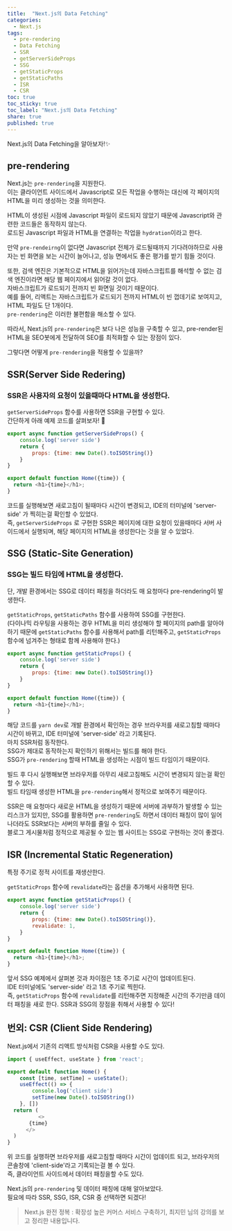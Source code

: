 ```yaml
---
title:  "Next.js의 Data Fetching"
categories: 
  - Next.js
tags:
  - pre-rendering
  - Data Fetching
  - SSR
  - getServerSideProps
  - SSG
  - getStaticProps
  - getStaticPaths
  - ISR
  - CSR
toc: true
toc_sticky: true
toc_label: "Next.js의 Data Fetching"
share: true
published: true
---
```



Next.js의 Data Fetching을 알아보자!✨

## pre-rendering

Next.js는 `pre-rendering`을 지원한다.  
이는 클라이언트 사이드에서 Javascript로 모든 작업을 수행하는 대신에 각 페이지의 HTML을 미리 생성하는 것을 의미한다.  

HTML이 생성된 시점에 Javascript 파일이 로드되지 않았기 때문에 Javascript와 관련한 코드들은 동작하지 않는다.  
로드된 Javascript 파일과 HTML을 연결하는 작업을 `hydration`이라고 한다.  

만약 `pre-rendeirng`이 없다면 Javascript 전체가 로드될때까지 기다려야하므로 사용자는 빈 화면을 보는 시간이 늘어나고, 성능 면에서도 좋은 평가를 받기 힘들 것이다. 

또한, 검색 엔진은 기본적으로 HTML을 읽어가는데 자바스크립트를 해석할 수 없는 검색 엔진이라면 해당 웹 페이지에서 읽어갈 것이 없다.  
자바스크립트가 로드되기 전까지 빈 화면일 것이기 때문이다.  
예를 들어, 리액트는 자바스크립트가 로드되기 전까지 HTML이 빈 껍데기로 보여지고, HTML 파일도 단 1개이다.  
`pre-rendering`은 이러한 불편함을 해소할 수 있다.  

따라서, Next.js의 `pre-rendering`은 보다 나은 성능을 구축할 수 있고, pre-render된 HTML을 SEO봇에게 전달하여 SEO를 최적화할 수 있는 장점이 있다.   

그렇다면 어떻게 `pre-rendering`을 적용할 수 있을까?

## SSR(Server Side Redering)
### SSR은 사용자의 요청이 있을때마다 HTML을 생성한다.

`getServerSideProps` 함수를 사용하면 SSR을 구현할 수 있다.  
간단하게 아래 예제 코드를 살펴보자! 👀

```javascript
export async function getServerSideProps() {
    console.log('server side')
    return {
        props: {time: new Date().toISOString()}
    }
}

export default function Home({time}) {
  return <h1>{time}</h1>;
}
```  


코드를 실행해보면 새로고침이 될때마다 시간이 변경되고, IDE의 터미널에 'server-side' 가 찍히는걸 확인할 수 있었다.  
즉, `getServerSideProps` 로 구현한 SSR은 페이지에 대한 요청이 있을때마다 서버 사이드에서 실행되며, 해당 페이지의 HTML을 생성한다는 것을 알 수 있었다.  


## SSG (Static-Site Generation)
### SSG는 빌드 타임에 HTML을 생성한다.  
단, 개발 환경에서는 SSG로 데이터 패칭을 하더라도 매 요청마다 pre-rendering이 발생한다.  

`getStaticProps`, `getStaticPaths` 함수를 사용하여 SSG를 구현한다.  
(다이나믹 라우팅을 사용하는 경우 HTML을 미리 생성해야 할 페이지의 path를 알아야 하기 때문에 `getStaticPaths` 함수를 사용해서 path를 리턴해주고, `getStaticProps` 함수에 넘겨주는 형태로 함께 사용해야 한다.)  


```javascript
export async function getStaticProps() {
    console.log('server side')
    return {
        props: {time: new Date().toISOString()}
    }
}

export default function Home({time}) {
  return <h1>{time}</h1>;
}
```

해당 코드를 `yarn dev`로 개발 환경에서 확인하는 경우 브라우저를 새로고침할 때마다 시간이 바뀌고, IDE 터미널에 'server-side' 라고 기록된다.  
마치 SSR처럼 동작한다.  
SSG가 제대로 동작하는지 확인하기 위해서는 빌드를 해야 한다.  
SSG가 `pre-rendering` 할때 HTML을 생성하는 시점이 빌드 타임이기 때문이다.  

빌드 후 다시 실행해보면 브라우저를 아무리 새로고침해도 시간이 변경되지 않는걸 확인할 수 있다.  
빌드 타임때 생성한 HTML을 `pre-rendering`해서 정적으로 보여주기 때문이다.  

SSR은 매 요청마다 새로운 HTML을 생성하기 때문에 서버에 과부하가 발생할 수 있는 리스크가 있지만, SSG를 활용하면 `pre-rendering`도 하면서 데이터 패칭이 많이 일어나더라도 SSR보다는 서버의 부하를 줄일 수 있다.  
블로그 게시물처럼 정적으로 제공될 수 있는 웹 사이트는 SSG로 구현하는 것이 좋겠다.  

## ISR (Incremental Static Regeneration)
특정 주기로 정적 사이트를 재생산한다.  

`getStaticProps` 함수에 `revalidate`라는 옵션을 추가해서 사용하면 된다.  

```javascript
export async function getStaticProps() {
    console.log('server side')
    return {
        props: {time: new Date().toISOString()},
        revalidate: 1,
    }
}

export default function Home({time}) {
  return <h1>{time}</h1>;
}
```

앞서 SSG 예제에서 살펴본 것과 차이점은 1초 주기로 시간이 업데이트된다.  
IDE 터미널에도 'server-side' 라고 1초 주기로 찍힌다.  
즉, `getStaticProps` 함수에 `revalidate`를 리턴해주면 지정해준 시간의 주기만큼 데이터 패칭을 새로 한다. 
SSR과 SSG의 장점을 취해서 사용할 수 있다!  


## 번외: CSR (Client Side Rendering)
Next.js에서 기존의 리액트 방식처럼 CSR을 사용할 수도 있다.  

```javascript
import { useEffect, useState } from 'react';

export default function Home() {
    const [time, setTime] = useState();
    useEffect(() => {
        console.log('client side')
        setTime(new Date().toISOString())
    }, [])
  return (
          <>
       {time}
      </>
  )
}
```

위 코드를 실행하면 브라우저를 새로고침할 때마다 시간이 업데이트 되고, 브라우저의 콘솔창에 'client-side'라고 기록되는걸 볼 수 있다.  
즉, 클라이언트 사이드에서 데이터 패칭을할 수도 있다.  


Next.js의 `pre-rendering` 및 데이터 패칭에 대해 알아보았다.  
필요에 따라 SSR, SSG, ISR, CSR 중 선택하면 되겠다!



> Next.js 완전 정복 : 확장성 높은 커머스 서비스 구축하기, 최지민 님의 강의를 보고 정리한 내용입니다.  
